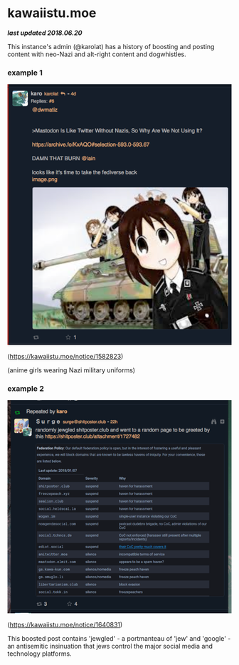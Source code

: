 # kawaiistu.moe

***last updated 2018.06.20***

This instance's admin (@karolat) has a history of boosting and posting content with neo-Nazi and alt-right content and dogwhistles.

### example 1

![](1582823.png)

(https://kawaiistu.moe/notice/1582823)

(anime girls wearing Nazi military uniforms)

### example 2

![](1640831.png)

(https://kawaiistu.moe/notice/1640831)

This boosted post contains 'jewgled' - a portmanteau of 'jew' and 'google' - an antisemitic insinuation that jews control the major social media and technology platforms.